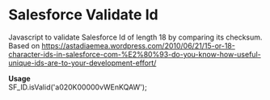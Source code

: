 # Salesforce Validate Id <!-- SalesforceValidateId -->
Javascript to validate Salesforce Id of length 18 by comparing its checksum.<br/>
Based on https://astadiaemea.wordpress.com/2010/06/21/15-or-18-character-ids-in-salesforce-com-%E2%80%93-do-you-know-how-useful-unique-ids-are-to-your-development-effort/


<Strong>Usage</Strong><br/>
SF_ID.isValid('a020K00000vWEnKQAW');
